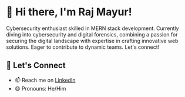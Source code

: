 # 👋 Hi there, I'm Raj Mayur!

Cybersecurity enthusiast skilled in MERN stack development. Currently diving into cybersecurity and digital forensics, combining a passion for securing the digital landscape with expertise in crafting innovative web solutions. Eager to contribute to dynamic teams. 
Let's connect!

## 💬 Let's Connect
- 📫 Reach me on [LinkedIn](https://www.linkedin.com/in/mayuryaduvanshi-fullstackdeveloper/)
- 😄 Pronouns: He/Him
